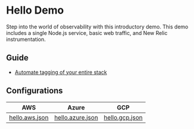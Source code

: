 # Hello Demo
Step into the world of observability with this introductory demo. This demo includes a single Node.js service, basic web traffic, and New Relic instrumentation.

## Guide
* [Automate tagging of your entire stack](https://developer.newrelic.com/automate-workflows/automated-tagging)   
 
## Configurations
| AWS | Azure | GCP |
|---|---|---|
| [hello.aws.json](https://raw.githubusercontent.com/newrelic/demo-catalog/main/catalog/hello/hello.aws.json) | [hello.azure.json](https://raw.githubusercontent.com/newrelic/demo-catalog/main/catalog/hello/hello.azure.json) | [hello.gcp.json](https://raw.githubusercontent.com/newrelic/demo-catalog/main/catalog/hello/hello.gcp.json) |

